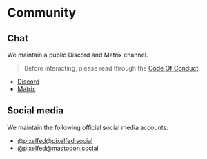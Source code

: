 # Community

## Chat

We maintain a public Discord and Matrix channel.

> Before interacting, please read through the [Code Of Conduct](https://github.com/pixelfed/pixelfed/blob/dev/CODE_OF_CONDUCT.md).

- [Discord](https://discord.gg/VDhM32hbUK)
- [Matrix](https://matrix.to/#/#pixeldev:matrix.org)

## Social media

We maintain the following official social media accounts:

- [@pixelfed@pixelfed.social](https://pixelfed.social/pixelfed)
- [@pixelfed@mastodon.social](https://mastodon.social/@pixelfed)